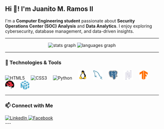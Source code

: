 <h2 align="left">Hi 👋! I'm Juanito M. Ramos II</h2>

I'm a **Computer Engineering student** passionate about **Security Operations Center (SOC) Analysis** and **Data Analytics**. I enjoy exploring cybersecurity, database management, and data-driven insights.

---

<div align="center">
  <img src="https://github-readme-stats.vercel.app/api?username=Juaaanits&hide_title=false&hide_rank=false&show_icons=true&include_all_commits=true&count_private=true&disable_animations=false&theme=dracula&locale=en&hide_border=false&order=1" height="150" alt="stats graph" />
  <img src="https://github-readme-stats.vercel.app/api/top-langs?username=Juaaanits&locale=en&hide_title=false&layout=compact&card_width=320&langs_count=5&theme=dracula&hide_border=false&order=2" height="150" alt="languages graph" />
</div>

---

### 🚀 Technologies & Tools  

<div align="left">
  <img src="https://cdn.jsdelivr.net/gh/devicons/devicon/icons/html5/html5-original.svg" height="30" alt="HTML5" />
  <img width="12" />
  <img src="https://cdn.jsdelivr.net/gh/devicons/devicon/icons/css3/css3-original.svg" height="30" alt="CSS3" />
  <img width="12" />
  <img src="https://cdn.jsdelivr.net/gh/devicons/devicon/icons/python/python-original.svg" height="30" alt="Python" />
  <img width="12" />
  <img src="https://github.com/devicons/devicon/blob/master/icons/linux/linux-original.svg" height="30" alt="Linux" />
  <img width="12" />
  <img src="https://github.com/devicons/devicon/blob/master/icons/mysql/mysql-original.svg" height="30" alt="MySQL" />
  <img width="12" />
  <img src="https://github.com/devicons/devicon/blob/master/icons/postgresql/postgresql-original.svg" height="30" alt="PostgreSQL" />
  <img width="12" />
  <img src="https://github.com/devicons/devicon/blob/master/icons/pandas/pandas-line.svg" height="30" alt="Pandas" />
  <img width="12" />
  <img src="https://github.com/devicons/devicon/blob/master/icons/tensorflow/tensorflow-original.svg" height="30" alt="TensorFlow" />
  <img width="12" />
  <img src="https://github.com/devicons/devicon/blob/master/icons/redhat/redhat-original.svg" height="30" alt="RedHat" />
  <img width="12" />
  <img src="https://github.com/devicons/devicon/blob/master/icons/numpy/numpy-plain.svg" height="30" alt="NumPy" />
  <img width="12" />
</div>

---

### 📫 Connect with Me  
<div align="left">
  <a href="https://www.linkedin.com/in/juanitoramos">
    <img src="https://img.shields.io/static/v1?message=LinkedIn&logo=linkedin&label=&color=0077B5&logoColor=white&labelColor=&style=for-the-badge" height="35" alt="LinkedIn" />
  </a>
  <a href="https://www.facebook.com/profile.php?id=100008915822305">
    <img src="https://img.shields.io/static/v1?message=LinkedIn&logo=linkedin&label=&color=0077B5&logoColor=white&labelColor=&style=for-the-badge" height="35" alt="Facebook" />
  </a>
</div>
---



